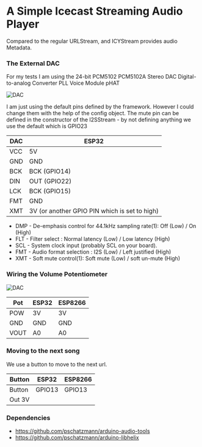 # A Simple Icecast Streaming Audio Player

Compared to the regular URLStream, and ICYStream provides audio Metadata.

### The External DAC

For my tests I am using the 24-bit PCM5102 PCM5102A Stereo DAC Digital-to-analog Converter PLL Voice Module pHAT

![DAC](https://pschatzmann.github.io/arduino-audio-tools/resources/dac.jpeg)

I am just using the default pins defined by the framework. However I could change them with the help of the config object. The mute pin can be defined in the constructor of the I2SStream - by not defining anything we use the default which is GPIO23

 
DAC  |	ESP32
-----|----------------
VCC  |	5V
GND  |	GND
BCK  |	BCK (GPIO14)
DIN  |	OUT (GPIO22)
LCK  |	BCK (GPIO15)
FMT  |	GND
XMT  |	3V (or another GPIO PIN which is set to high)

- DMP - De-emphasis control for 44.1kHz sampling rate(1): Off (Low) / On (High)
- FLT - Filter select : Normal latency (Low) / Low latency (High)
- SCL - System clock input (probably SCL on your board).
- FMT - Audio format selection : I2S (Low) / Left justified (High)
- XMT - Soft mute control(1): Soft mute (Low) / soft un-mute (High)


### Wiring the Volume Potentiometer

![DAC](https://www.pschatzmann.ch/wp-content/uploads/2021/10/Pot.jpg)

| Pot     |  ESP32   | ESP8266
| --------| ---------|---------
| POW     |  3V      | 3V
| GND     |  GND     | GND
| VOUT    |  A0      | A0

### Moving to the next song

We use a button to move to the next url. 

|  Button    |  ESP32   | ESP8266
|------------|----------|---------
|  Button    |  GPIO13  | GPIO13
|  Out 3V


### Dependencies

- https://github.com/pschatzmann/arduino-audio-tools
- https://github.com/pschatzmann/arduino-libhelix
